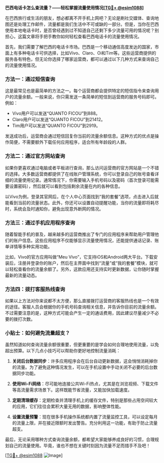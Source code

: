 **巴西电话卡怎么查流量？——轻松掌握流量使用情况[[TG💪+ @esim1088](https://t.me/s/esim1088)]**

在巴西旅行或生活的朋友，想必都离不开手机上网吧？无论是刷社交媒体、查询地图还是处理工作邮件，流量都是我们生活中不可或缺的一部分。但是，当你在巴西使用本地电话卡时，是否曾经遇到过不知道自己还剩下多少流量可用的情况呢？别担心，这篇文章将手把手教你如何轻松查看巴西电话卡的流量使用情况。

首先，我们需要了解巴西的电话卡市场。巴西是一个移动通信高度发达的国家，市面上有多种电话卡可供选择，比如Vivo、Claro、Oi和Tim等。这些运营商提供的服务各有特色，但无论你选择了哪家运营商，都可以通过以下几种方式来查询自己的流量使用情况。

### 方法一：通过短信查询

这是最常见也是最简单的方法之一。每个运营商都会提供特定的短信指令来查询用户的流量余额。一般来说，你只需发送一条简单的短信到运营商的服务号码即可。例如：

- Vivo用户可以发送“QUANTO FICOU”到888。
- Claro用户可以发送“QUANTO FICOU”到21412。
- Tim用户可以发送“QUANTO FICOU”到2919。

发送成功后，运营商会通过短信回复你当前的流量余额信息。这种方式的优点是操作简便，不需要额外下载任何应用程序，适合所有年龄段的人群。

### 方法二：通过官方网站查询

如果你更喜欢通过电脑或者平板进行查询，那么访问运营商的官方网站是一个不错的选择。大多数运营商都提供了在线账户管理系统，你可以登录自己的账号查看详细的流量使用记录。通常情况下，你需要输入手机号码以及密码（首次登录可能需要设置密码），然后就可以看到包括剩余流量在内的各种信息。

以Vivo为例，登录其官网后，在个人中心页面找到“我的套餐”选项，点击进入后就能看到当前的流量状态。此外，你还可以设置自动提醒功能，当你的流量即将耗尽时，系统会及时通知你，避免出现意外断网的情况。

### 方法三：通过手机应用程序查询

随着智能手机的普及，越来越多的运营商推出了专门的应用程序来帮助用户管理他们的账户信息。这些应用程序不仅能够显示流量使用情况，还能提供通话记录、账单详情等多种实用功能。

比如，Vivo的官方应用叫做“Meu Vivo”，它支持iOS和Android两大平台。下载安装后，注册并登录你的账户，然后在主界面中找到“流量”或“我的套餐”模块，就可以轻松查看你的流量余额了。另外，这款应用还支持实时更新数据，让你随时掌握最新的流量动态。

### 方法四：拨打客服热线查询

如果以上方法对你来说都不太方便，那么直接拨打运营商的客服热线也是一个有效的途径。客服人员会根据你的手机号码查询相关信息，并告诉你目前的流量余额。不过需要注意的是，这种方式可能会产生一定的通话费用，因此建议尽量减少不必要的拨打次数。

### 小贴士：如何避免流量超支？

虽然知道如何查询流量余额很重要，但更重要的是学会如何合理地使用流量，以免超出预算。以下几点小技巧可以帮助你更好地控制流量消耗：

1. **关闭后台数据同步**：许多应用程序会在后台自动更新数据，这会悄悄消耗掉你的流量。为了避免这种情况发生，可以在手机设置中手动关闭不必要的后台数据同步功能。
   
2. **使用Wi-Fi网络**：尽可能地连接公共Wi-Fi热点，尤其是在浏览视频、下载文件等高流量需求场景下。这样既能节省流量，又能加快加载速度。

3. **定期清理缓存**：定期检查并清理手机上的缓存文件，特别是那些占用空间较大的应用，它们往往会累积大量无用的数据，影响整体性能。

4. **设置流量预警**：现在很多手机操作系统都内置了流量监控工具，可以设定每月的流量上限，并在接近限额时发出警告。充分利用这一功能，有助于防止流量超支。

最后，无论采用哪种方式查询流量余额，都希望大家能够养成良好的习惯，合理规划自己的流量使用。毕竟，谁也不想在关键时刻因为流量不足而措手不及吧！

[[TG💪+ @esim1088](https://t.me/s/esim1088) ![Image](https://i.postimg.cc/4NQfJmqS/Snipaste-2025-05-13-00-14-12.png)]